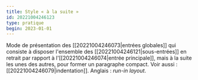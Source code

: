 ```yaml
---
title: Style « à la suite »
id: 20221004246123
type: pratique
begin: 2023-01-01
---
```


Mode de présentation des [[20221004246073|entrées globales]] qui consiste à disposer l'ensemble des [[20221004246121|sous-entrées]] en retrait par rapport à l'[[20221004246074|entrée principale]], mais à la suite les unes des autres, pour former un paragraphe compact. Voir aussi : [[20221004246079|indentation]]. Anglais : *run-in layout*.